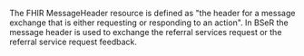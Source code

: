 The FHIR MessageHeader resource is defined as "the header for a message exchange that is either requesting or responding to an action". In BSeR the message header is used to exchange the referral services request or the referral service request feedback.